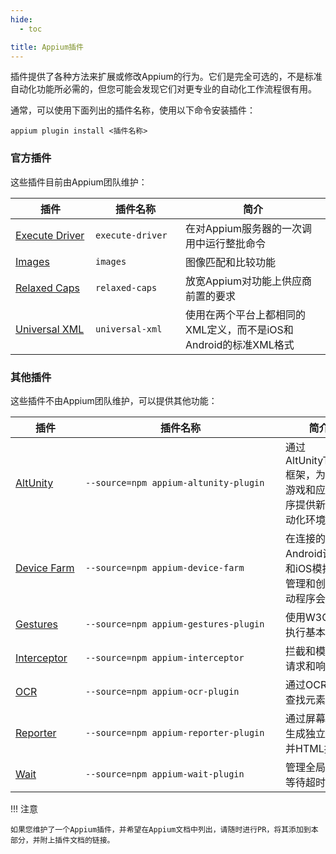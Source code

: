 ```yaml
---
hide:
  - toc

title: Appium插件
---
```


插件提供了各种方法来扩展或修改Appium的行为。它们是完全可选的，不是标准自动化功能所必需的，但您可能会发现它们对更专业的自动化工作流程很有用。

通常，可以使用下面列出的插件名称，使用以下命令安装插件：

```
appium plugin install <插件名称>
```

### 官方插件

这些插件目前由Appium团队维护：

|<div style="width:7em">插件</div>|<div style="width:8em">插件名称</div>|简介|
|---|---|---|
|[Execute Driver](https://github.com/appium/appium/tree/master/packages/execute-driver-plugin)|`execute-driver`|在对Appium服务器的一次调用中运行整批命令|
|[Images](https://github.com/appium/appium/tree/master/packages/images-plugin)|`images`|图像匹配和比较功能|
|[Relaxed Caps](https://github.com/appium/appium/tree/master/packages/relaxed-caps-plugin)|`relaxed-caps`|放宽Appium对功能上供应商前置的要求|
|[Universal XML](https://github.com/appium/appium/tree/master/packages/universal-xml-plugin)|`universal-xml`|使用在两个平台上都相同的XML定义，而不是iOS和Android的标准XML格式|

### 其他插件

这些插件不由Appium团队维护，可以提供其他功能：

|<div style="width:6em">插件</div>|<div style="width:19em">插件名称</div>|简介|<div style="width:13em">维护者</div>|
|---|---|---|---|
|[AltUnity](https://github.com/headspinio/appium-altunity-plugin)|`--source=npm appium-altunity-plugin`|通过AltUnityTester框架，为Unity游戏和应用程序提供新的自动化环境|HeadSpin|
|[Device Farm](https://github.com/AppiumTestDistribution/appium-device-farm)|`--source=npm appium-device-farm`|在连接的Android设备和iOS模拟器上管理和创建驱动程序会话|`@AppiumTestDistribution`|
|[Gestures](https://github.com/AppiumTestDistribution/appium-gestures-plugin)|`--source=npm appium-gestures-plugin`|使用W3C操作执行基本手势|`@AppiumTestDistribution`|
|[Interceptor](https://github.com/AppiumTestDistribution/appium-interceptor-plugin)|`--source=npm appium-interceptor`|拦截和模拟API请求和响应|`@AppiumTestDistribution`|
|[OCR](https://github.com/jlipps/appium-ocr-plugin)|`--source=npm appium-ocr-plugin`|通过OCR文本查找元素|`@jlipps`|
|[Reporter](https://github.com/AppiumTestDistribution/appium-reporter-plugin)|`--source=npm appium-reporter-plugin`|通过屏幕截图生成独立的合并HTML报告|`@AppiumTestDistribution`|
|[Wait](https://github.com/AppiumTestDistribution/appium-wait-plugin)|`--source=npm appium-wait-plugin`|管理全局元素等待超时|`@AppiumTestDistribution`|

!!! 注意

    如果您维护了一个Appium插件，并希望在Appium文档中列出，请随时进行PR，将其添加到本部分，并附上插件文档的链接。
